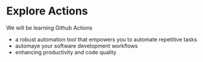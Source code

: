 # Explore Actions
We will be learning Github Actions
- a robust automation tool that empowers you to automate repetitive tasks
- automaye your software development workflows
- enhancing productivity and code quality